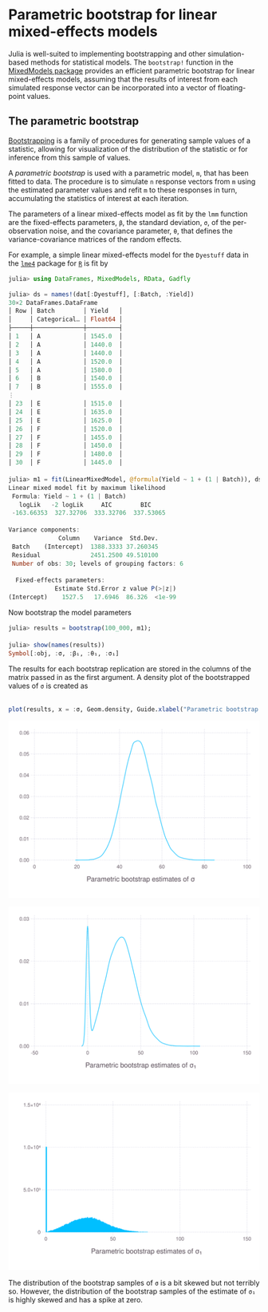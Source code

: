 # Parametric bootstrap for linear mixed-effects models

Julia is well-suited to implementing bootstrapping and other simulation-based methods for statistical models.
The `bootstrap!` function in the [MixedModels package](https://github.com/dmbates/MixedModels.jl) provides
an efficient parametric bootstrap for linear mixed-effects models, assuming that the results of interest
from each simulated response vector can be incorporated into a vector of floating-point values.

## The parametric bootstrap

[Bootstrapping](https://en.wikipedia.org/wiki/Bootstrapping_(statistics)) is a family of procedures
for generating sample values of a statistic, allowing for visualization of the distribution of the
statistic or for inference from this sample of values.

A _parametric bootstrap_ is used with a parametric model, `m`, that has been fitted to data.
The procedure is to simulate `n` response vectors from `m` using the estimated parameter values
and refit `m` to these responses in turn, accumulating the statistics of interest at each iteration.

The parameters of a linear mixed-effects model as fit by the `lmm` function are the fixed-effects
parameters, `β`, the standard deviation, `σ`, of the per-observation noise, and the covariance
parameter, `θ`, that defines the variance-covariance matrices of the random effects.

For example, a simple linear mixed-effects model for the `Dyestuff` data in the [`lme4`](http://github.com/lme4/lme4)
package for [`R`](https://www.r-project.org) is fit by
````julia
julia> using DataFrames, MixedModels, RData, Gadfly

````




````julia
julia> ds = names!(dat[:Dyestuff], [:Batch, :Yield])
30×2 DataFrames.DataFrame
│ Row │ Batch        │ Yield   │
│     │ Categorical… │ Float64 │
├─────┼──────────────┼─────────┤
│ 1   │ A            │ 1545.0  │
│ 2   │ A            │ 1440.0  │
│ 3   │ A            │ 1440.0  │
│ 4   │ A            │ 1520.0  │
│ 5   │ A            │ 1580.0  │
│ 6   │ B            │ 1540.0  │
│ 7   │ B            │ 1555.0  │
⋮
│ 23  │ E            │ 1515.0  │
│ 24  │ E            │ 1635.0  │
│ 25  │ E            │ 1625.0  │
│ 26  │ F            │ 1520.0  │
│ 27  │ F            │ 1455.0  │
│ 28  │ F            │ 1450.0  │
│ 29  │ F            │ 1480.0  │
│ 30  │ F            │ 1445.0  │

julia> m1 = fit(LinearMixedModel, @formula(Yield ~ 1 + (1 | Batch)), ds)
Linear mixed model fit by maximum likelihood
 Formula: Yield ~ 1 + (1 | Batch)
   logLik   -2 logLik     AIC        BIC    
 -163.66353  327.32706  333.32706  337.53065

Variance components:
              Column    Variance  Std.Dev. 
 Batch    (Intercept)  1388.3333 37.260345
 Residual              2451.2500 49.510100
 Number of obs: 30; levels of grouping factors: 6

  Fixed-effects parameters:
             Estimate Std.Error z value P(>|z|)
(Intercept)    1527.5   17.6946  86.326  <1e-99


````





Now bootstrap the model parameters
````julia
julia> results = bootstrap(100_000, m1);

julia> show(names(results))
Symbol[:obj, :σ, :β₁, :θ₁, :σ₁]
````




The results for each bootstrap replication are stored in the columns of the matrix passed in as the first
argument.  A density plot of the bootstrapped values of `σ` is created as
````julia

plot(results, x = :σ, Geom.density, Guide.xlabel("Parametric bootstrap estimates of σ"))
````


![Density of parametric bootstrap estimates of σ from model m1](./assets/bootstrap_6_1.svg)

![Density of parametric bootstrap estimates of σ₁ from model m1](./assets/bootstrap_7_1.svg)

![Histogram of parametric bootstrap estimates of σ₁ from model m1](./assets/bootstrap_8_1.svg)



The distribution of the bootstrap samples of `σ` is a bit skewed but not terribly so.  However, the
distribution of the bootstrap samples of the estimate of `σ₁` is highly skewed and has a spike at
zero.
